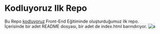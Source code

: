 # Kodluyoruz Ilk Repo

Bu Repo [kodluyoruz](https://kodluyoruz.org) Front-End Eğitiminde oluşturduğumuz ilk repo. İçerisinde bir adet README dosyası, bir adet de index.html barındırıyor.
![a](https://resmim.net/i/repoicinss.hzZ4D)
